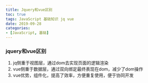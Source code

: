 ```yaml
---
title: Jquery和vue区别
toc: true
tags: JavaScript 基础知识 jq vue
date: 2019-09-28
categories:
- [JavaScript, 基础]
---
```



### jquery和vue区别

1. jq侧重于视图层，通过dom去实现页面的逻辑渲染 
2. vue侧重于数据层，通过双向绑定最终表现在dom，减少了dom操作
3. vue优势，组件化，提高了效率，方便重复使用，便于协同开发 